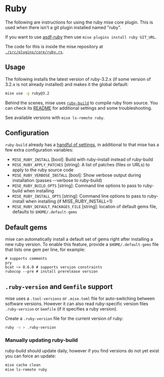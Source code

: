 # Ruby

The following are instructions for using the ruby mise core plugin. This is used when there isn't a
git plugin installed named "ruby".

If you want to use [asdf-ruby](https://github.com/asdf-vm/asdf-ruby)
then use `mise plugins install ruby GIT_URL`.

The code for this is inside the mise repository at
[`./src/plugins/core/ruby.rs`](https://github.com/jdx/mise/blob/main/src/plugins/core/ruby.rs).

## Usage

The following installs the latest version of ruby-3.2.x (if some version of 3.2.x is not already
installed) and makes it the global default:

```sh
mise use -g ruby@3.2
```

Behind the scenes, mise uses [`ruby-build`](https://github.com/rbenv/ruby-build) to compile ruby
from source. You can check its
[README](https://github.com/rbenv/ruby-build/blob/master/README.md)
for additional settings and some troubleshooting.

See available versions with `mise ls-remote ruby`.

## Configuration

`ruby-build` already has a
[handful of settings](https://github.com/rbenv/ruby-build?tab=readme-ov-file#custom-build-configuration),
in additional to that mise has a few extra configuration variables:

- `MISE_RUBY_INSTALL` [bool]: Build with ruby-install instead of ruby-build
- `MISE_RUBY_APPLY_PATCHES` [string]: A list of patches (files or URLs) to apply to the ruby source code
- `MISE_RUBY_VERBOSE_INSTALL` [bool]: Show verbose output during installation (passes --verbose to ruby-build)
- `MISE_RUBY_BUILD_OPTS` [string]: Command line options to pass to ruby-build when installing
- `MISE_RUBY_INSTALL_OPTS` [string]: Command line options to pass to ruby-install when installing (if MISE_RUBY_INSTALL=1)
- `MISE_RUBY_DEFAULT_PACKAGES_FILE` [string]: location of default gems file, defaults to `$HOME/.default-gems`

## Default gems

mise can automatically install a default set of gems right after installing a new ruby version.
To enable this feature, provide a `$HOME/.default-gems` file that lists one gem per line, for
example:

```text
# supports comments
pry
bcat ~> 0.6.0 # supports version constraints
rubocop --pre # install prerelease version
```

## `.ruby-version` and `Gemfile` support

mise uses a `.tool-versions` or `.mise.toml` file for auto-switching between software versions.
However it can also read ruby-specific version files `.ruby-version` or `Gemfile`
(if it specifies a ruby version).

Create a `.ruby-version` file for the current version of ruby:

```sh
ruby -v > .ruby-version
```

### Manually updating ruby-build

ruby-build should update daily, however if you find versions do not yet exist you can force an
update:

```bash
mise cache clean
mise ls-remote ruby
```

